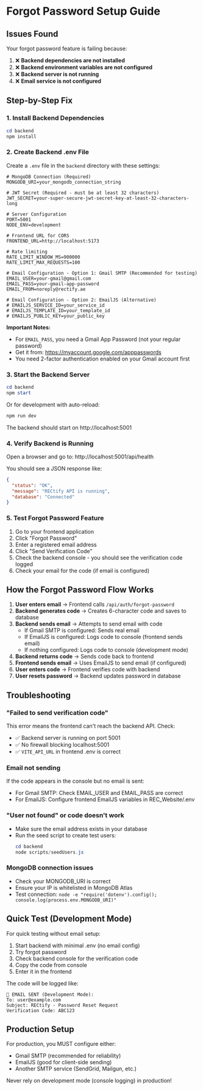 # Forgot Password Setup Guide

## Issues Found

Your forgot password feature is failing because:

1. ❌ **Backend dependencies are not installed**
2. ❌ **Backend environment variables are not configured**
3. ❌ **Backend server is not running**
4. ❌ **Email service is not configured**

## Step-by-Step Fix

### 1. Install Backend Dependencies

```powershell
cd backend
npm install
```

### 2. Create Backend .env File

Create a `.env` file in the `backend` directory with these settings:

```env
# MongoDB Connection (Required)
MONGODB_URI=your_mongodb_connection_string

# JWT Secret (Required - must be at least 32 characters)
JWT_SECRET=your-super-secure-jwt-secret-key-at-least-32-characters-long

# Server Configuration
PORT=5001
NODE_ENV=development

# Frontend URL for CORS
FRONTEND_URL=http://localhost:5173

# Rate limiting
RATE_LIMIT_WINDOW_MS=900000
RATE_LIMIT_MAX_REQUESTS=100

# Email Configuration - Option 1: Gmail SMTP (Recommended for testing)
EMAIL_USER=your-gmail@gmail.com
EMAIL_PASS=your-gmail-app-password
EMAIL_FROM=noreply@rectify.ae

# Email Configuration - Option 2: EmailJS (Alternative)
# EMAILJS_SERVICE_ID=your_service_id
# EMAILJS_TEMPLATE_ID=your_template_id
# EMAILJS_PUBLIC_KEY=your_public_key
```

**Important Notes:**
- For `EMAIL_PASS`, you need a Gmail App Password (not your regular password)
- Get it from: https://myaccount.google.com/apppasswords
- You need 2-factor authentication enabled on your Gmail account first

### 3. Start the Backend Server

```powershell
cd backend
npm start
```

Or for development with auto-reload:
```powershell
npm run dev
```

The backend should start on http://localhost:5001

### 4. Verify Backend is Running

Open a browser and go to: http://localhost:5001/api/health

You should see a JSON response like:
```json
{
  "status": "OK",
  "message": "RECtify API is running",
  "database": "Connected"
}
```

### 5. Test Forgot Password Feature

1. Go to your frontend application
2. Click "Forgot Password"
3. Enter a registered email address
4. Click "Send Verification Code"
5. Check the backend console - you should see the verification code logged
6. Check your email for the code (if email is configured)

## How the Forgot Password Flow Works

1. **User enters email** → Frontend calls `/api/auth/forgot-password`
2. **Backend generates code** → Creates 6-character code and saves to database
3. **Backend sends email** → Attempts to send email with code
   - If Gmail SMTP is configured: Sends real email
   - If EmailJS is configured: Logs code to console (frontend sends email)
   - If nothing configured: Logs code to console (development mode)
4. **Backend returns code** → Sends code back to frontend
5. **Frontend sends email** → Uses EmailJS to send email (if configured)
6. **User enters code** → Frontend verifies code with backend
7. **User resets password** → Backend updates password in database

## Troubleshooting

### "Failed to send verification code"

This error means the frontend can't reach the backend API. Check:
- ✅ Backend server is running on port 5001
- ✅ No firewall blocking localhost:5001
- ✅ `VITE_API_URL` in frontend .env is correct

### Email not sending

If the code appears in the console but no email is sent:
- For Gmail SMTP: Check EMAIL_USER and EMAIL_PASS are correct
- For EmailJS: Configure frontend EmailJS variables in REC_Website/.env

### "User not found" or code doesn't work

- Make sure the email address exists in your database
- Run the seed script to create test users:
  ```powershell
  cd backend
  node scripts/seedUsers.js
  ```

### MongoDB connection issues

- Check your MONGODB_URI is correct
- Ensure your IP is whitelisted in MongoDB Atlas
- Test connection: `node -e "require('dotenv').config(); console.log(process.env.MONGODB_URI)"`

## Quick Test (Development Mode)

For quick testing without email setup:

1. Start backend with minimal .env (no email config)
2. Try forgot password
3. Check backend console for the verification code
4. Copy the code from console
5. Enter it in the frontend

The code will be logged like:
```
📧 EMAIL SENT (Development Mode):
To: user@example.com
Subject: RECtify - Password Reset Request
Verification Code: ABC123
```

## Production Setup

For production, you MUST configure either:
- Gmail SMTP (recommended for reliability)
- EmailJS (good for client-side sending)
- Another SMTP service (SendGrid, Mailgun, etc.)

Never rely on development mode (console logging) in production!

